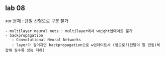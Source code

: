 ## lab 08
xor 문제 : 단일 선형으로 구분 불가
    
    - multilayer neural nets : multilayer에서 weight업데이트 불가
    - backpropagation
       : Convolutional Neural Networks
       : layer가 길어지면 backpropagation으로 w업데이트시 (앞으로?)전달이 잘 안됨(복잡해 질수록 성능 저하)
